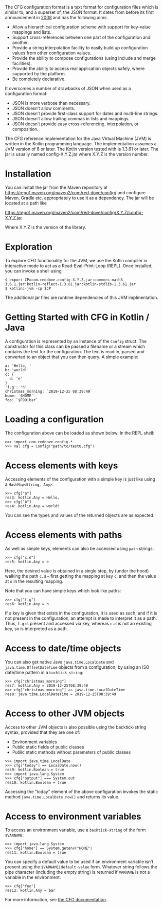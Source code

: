 The CFG configuration format is a text format for configuration files which is similar to, and a superset of, the JSON format. It dates from before its first announcement in [2008](https://wiki.python.org/moin/HierConfig) and has the following aims:

* Allow a hierarchical configuration scheme with support for key-value mappings and lists.
* Support cross-references between one part of the configuration and another.
* Provide a string interpolation facility to easily build up configuration values from other configuration values.
* Provide the ability to compose configurations (using include and merge facilities).
* Provide the ability to access real application objects safely, where supported by the platform.
* Be completely declarative.

It overcomes a number of drawbacks of JSON when used as a configuration format:

* JSON is more verbose than necessary.
* JSON doesn’t allow comments.
* JSON doesn’t provide first-class support for dates and multi-line strings.
* JSON doesn’t allow trailing commas in lists and mappings.
* JSON doesn’t provide easy cross-referencing, interpolation, or composition.

The CFG reference implementation for the Java Virtual Machine (JVM) is written in the Kotlin programming language. The implementation assumes a JVM version of 8 or later. The Kotlin version tested with is 1.3.61 or later. The jar is usually named config-X.Y.Z.jar where X.Y.Z is the version number.

Installation
============
You can install the jar from the Maven repository at https://repo1.maven.org/maven2/com/red-dove/config/ and configure Maven, Gradle etc. appropriately to use it as a dependency. The jar will be located at a path like

https://repo1.maven.org/maven2/com/red-dove/config/X.Y.Z/config-X.Y.Z.jar

Where X.Y.Z is the version of the library.

Exploration
============
To explore CFG functionality for the JVM, we use the Kotlin compiler in interactive mode to act as a Read-Eval-Print-Loop (REPL). Once installed, you can invoke a shell using
```
$ export CP=com.reddove.config-X.Y.Z.jar:commons-math3-3.6.1.jar:kotlin-reflect-1.3.61.jar:kotlin-stdlib-1.3.61.jar
$ kotlinc-jvm -cp $CP
```
The additional jar files are runtime dependencies of this JVM implmentation.

Getting Started with CFG in Kotlin / Java
=========================================
A configuration is represented by an instance of the `Config` struct. The constructor for this class can be passed a filename or a stream which contains the text for the configuration. The text is read in, parsed and converted to an object that you can then query. A simple example:

```
a: 'Hello, '
b: 'world!'
c: {
  d: 'e'
}
'f.g': 'h'
christmas_morning: `2019-12-25 08:39:49`
home: `$HOME`
foo: `$FOO|bar`
```

Loading a configuration
=======================
The configuration above can be loaded as shown below. In the REPL shell:

```
>>> import com.reddove.config.*
>>> val cfg = Config("path/to/test0.cfg")
```

Access elements with keys
=========================
Accessing elements of the configuration with a simple key is just like using a `HashMap<String, Any>`:

```
>>> cfg["a"]
res3: kotlin.Any = Hello,
>>> cfg["b"]
res4: kotlin.Any = world!
```
You can see the types and values of the returned objects are as expected.

Access elements with paths
==========================
As well as simple keys, elements  can also be accessed using `path` strings:
```
>>> cfg["c.d"]
res5: kotlin.Any = e
```
Here, the desired value is obtained in a single step, by (under the hood) walking the path `c.d` – first getting the mapping at key `c`, and then the value at `d` in the resulting mapping.

Note that you can have simple keys which look like paths:
```
>>> cfg["f.g"]
res6: kotlin.Any = h
```
If a key is given that exists in the configuration, it is used as such, and if it is not present in the configuration, an attempt is made to interpret it as a path. Thus, `f.g` is present and accessed via key, whereas `c.d` is not an existing key, so is interpreted as a path.

Access to date/time objects
===========================
You can also get native Java `java.time.LocalDate` and `java.time.OffsetDateTime` objects from a configuration, by using an ISO date/time pattern in a `backtick-string`:
```
>>> cfg["christmas_morning"]
res7: kotlin.Any = 2019-12-25T08:39:49
>>> cfg["christmas_morning"] as java.time.LocalDateTime
res8: java.time.LocalDateTime = 2019-12-25T08:39:49
```

Access to other JVM objects
===========================
Access to other JVM objects is also possible using the backtick-string syntax, provided that they are one of:

* Environment variables
* Public static fields of public classes
* Public static methods without parameters of public classes

```
>>> import java.time.LocalDate
>>> cfg["today"] == LocalDate.now()
res9: kotlin.Boolean = true
>>> import java.lang.System
>>> cfg["output"] === System.out
res10: kotlin.Boolean = true
```
Accessing the "today" element of the above configuration invokes the static method `java.time.LocalDate.now()` and returns its value.

Access to environment variables
===============================

To access an environment variable, use a `backtick-string` of the form `$VARNAME`:
```
>>> import java.lang.System
>>> cfg["home"] == System.getenv("HOME")
res11: kotlin.Boolean = true
```
You can specify a default value to be used if an environment variable isn’t present using the `$VARNAME|default-value` form. Whatever string follows the pipe character (including the empty string) is returned if `VARNAME` is not a variable in the environment.
```
>>> cfg["foo"]
res12: kotlin.Any = bar
```
For more information, see [the CFG documentation](https://docs.red-dove.com/cfg/index.html).
